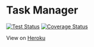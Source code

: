 # Task Manager

[![Test Status](https://img.shields.io/endpoint.svg?url=https%3A%2F%2Factions-badge.atrox.dev%2Fantlu%2Ftask-manager%2Fbadge%3Fref%3Ddevelop&style=flat)](https://actions-badge.atrox.dev/antlu/task-manager/goto?ref=develop)
[![Coverage Status](https://coveralls.io/repos/github/antlu/task-manager/badge.svg?branch=develop)](https://coveralls.io/github/antlu/task-manager?branch=develop)

View on [Heroku](https://task-manager-antlu.herokuapp.com)
